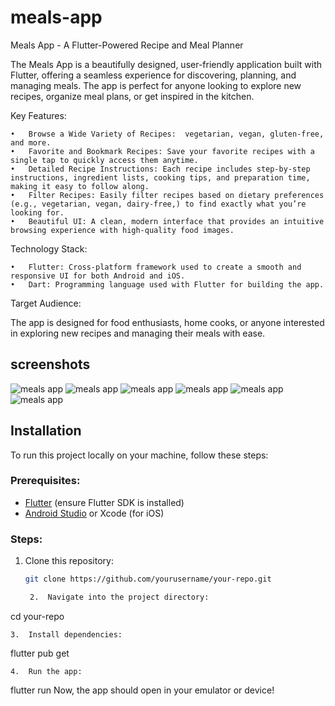 # meals-app
Meals App - A Flutter-Powered Recipe and Meal Planner

The Meals App is a beautifully designed, user-friendly application built with Flutter, offering a seamless experience for discovering, planning, and managing meals. The app is perfect for anyone looking to explore new recipes, organize meal plans, or get inspired in the kitchen.

Key Features:

	•	Browse a Wide Variety of Recipes:  vegetarian, vegan, gluten-free, and more.
	•	Favorite and Bookmark Recipes: Save your favorite recipes with a single tap to quickly access them anytime.
	•	Detailed Recipe Instructions: Each recipe includes step-by-step instructions, ingredient lists, cooking tips, and preparation time, making it easy to follow along.
	•	Filter Recipes: Easily filter recipes based on dietary preferences (e.g., vegetarian, vegan, dairy-free,) to find exactly what you’re looking for.
	•	Beautiful UI: A clean, modern interface that provides an intuitive browsing experience with high-quality food images.


Technology Stack:

	•	Flutter: Cross-platform framework used to create a smooth and responsive UI for both Android and iOS.
	•	Dart: Programming language used with Flutter for building the app.
	
Target Audience:

The app is designed for food enthusiasts, home cooks, or anyone interested in exploring new recipes and managing their meals with ease.

## screenshots

![meals app](screenshot1.png)
![meals app](screenshot2.png)
![meals app](screenshot3.png)
![meals app](screenshot4.png)
![meals app](screenshot5.png)
![meals app](screenshot6.png)

## Installation

To run this project locally on your machine, follow these steps:

### Prerequisites:
- [Flutter](https://flutter.dev/docs/get-started/install) (ensure Flutter SDK is installed)
- [Android Studio](https://developer.android.com/studio) or Xcode (for iOS)

### Steps:

1. Clone this repository:
   ```zsh
   git clone https://github.com/yourusername/your-repo.git

	2.	Navigate into the project directory:

cd your-repo


	3.	Install dependencies:

flutter pub get


	4.	Run the app:

flutter run
Now, the app should open in your emulator or device!

